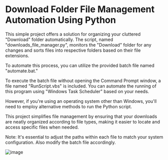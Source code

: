 # Download Folder File Management Automation Using Python

This simple project offers a solution for organizing your cluttered "Download" folder automatically. The script, named "downloads_file_manager.py", monitors the "Download" folder for any changes and sorts files into respective folders based on their file extensions.

To automate this process, you can utilize the provided batch file named "automate.bat." 

To execute the batch file without opening the Command Prompt window, a file named "RunScript.vbs" is included. You can automate the running of this program using "Windows Task Scheduler" based on your needs.

However, if you're using an operating system other than Windows, you'll need to employ alternative methods to run the Python script.

This project simplifies file management by ensuring that your downloads are neatly organized according to file types, making it easier to locate and access specific files when needed.

Note: It's essential to adjust the paths within each file to match your system configuration. Also modify the batch file accordingly.

![image](https://github.com/sebastianmathai/Downloads-File-Management/assets/63286266/9b168676-2a3b-4826-86ed-5a4f5c418c9c)

